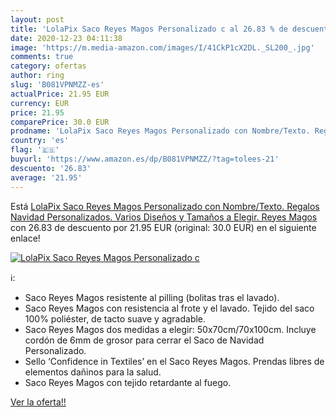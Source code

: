 ```yaml
---
layout: post
title: 'LolaPix Saco Reyes Magos Personalizado c al 26.83 % de descuento'
date: 2020-12-23 04:11:38
image: 'https://m.media-amazon.com/images/I/41CkP1cX2DL._SL200_.jpg'
comments: true
category: ofertas
author: ring
slug: 'B081VPNMZZ-es'
actualPrice: 21.95 EUR
currency: EUR
price: 21.95
comparePrice: 30.0 EUR
prodname: 'LolaPix Saco Reyes Magos Personalizado con Nombre/Texto. Regalos Navidad Personalizados. Varios Diseños y Tamaños a Elegir. Reyes Magos'
country: 'es'
flag: '🇪🇸'
buyurl: 'https://www.amazon.es/dp/B081VPNMZZ/?tag=tolees-21'
descuento: '26.83'
average: '21.95'
---
```


Está [LolaPix Saco Reyes Magos Personalizado con Nombre/Texto. Regalos Navidad Personalizados. Varios Diseños y Tamaños a Elegir. Reyes Magos](https://www.amazon.es/dp/B081VPNMZZ/?tag=tolees-21) con 26.83 de descuento por 21.95 EUR (original: 30.0 EUR) en el siguiente enlace!

[![LolaPix Saco Reyes Magos Personalizado c](https://m.media-amazon.com/images/I/41CkP1cX2DL._SL200_.jpg)](https://www.amazon.es/dp/B081VPNMZZ/?tag=tolees-21)

ℹ️:

- Saco Reyes Magos resistente al pilling (bolitas tras el lavado).
- Saco Reyes Magos con resistencia al frote y el lavado. Tejido del saco 100% poliéster, de tacto suave y agradable.
- Saco Reyes Magos dos medidas a elegir: 50x70cm/70x100cm. Incluye cordón de 6mm de grosor para cerrar el Saco de Navidad Personalizado.
- Sello ‘Confidence in Textiles’ en el Saco Reyes Magos. Prendas libres de elementos dañinos para la salud.
- Saco Reyes Magos con tejido retardante al fuego.

[Ver la oferta!!](https://www.amazon.es/dp/B081VPNMZZ/?tag=tolees-21)
